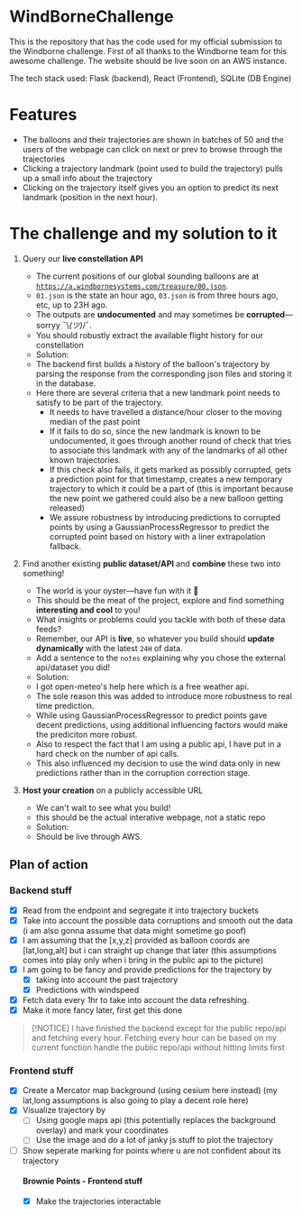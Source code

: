 # WindBorneChallenge

This is the repository that has the code used for my official submission to the Windborne challenge. First of all thanks to the Windborne team for this awesome challenge. The website should be live soon on an AWS instance.

The tech stack used: Flask (backend), React (Frontend), SQLite (DB Engine)

# Features
 - The balloons and their trajectories are shown in batches of 50 and the users of the webpage can click on next or prev to browse through the trajectories
 - Clicking a trajectory landmark (point used to build the trajectory) pulls up a small info about the trajectory
 - Clicking on the trajectory itself gives you an option to predict its next landmark (position in the next hour).

 # The challenge and my solution to it
 1. Query our **live constellation API**
    - The current positions of our global sounding balloons are at [`https://a.windbornesystems.com/treasure/00.json`](https://a.windbornesystems.com/treasure/00.json).
    - `01.json` is the state an hour ago, `03.json` is from three hours ago, etc, up to 23H ago.
    - The outputs are **undocumented** and may sometimes be **corrupted**—sorryy ¯\\_(ツ)_/¯.
    - You should robustly extract the available flight history for our constellation
    - Solution:
    - The backend first builds a history of the balloon's trajectory by parsing the response from the corresponding json files and storing it in the database.
    - Here there are several criteria that a new landmark point needs to satisfy to be part of the trajectory.
        - It needs to have travelled a distance/hour closer to the moving median of the past point
        - If it fails to do so, since the new landmark is known to be undocumented, it goes through another round of check that tries to associate this landmark with any of the landmarks of all other known trajectories.
        - If this check also fails, it gets marked as possibly corrupted, gets a prediction point for that timestamp, creates a new temporary trajectory to which it could be a part of (this is important because the new point we gathered could also be a new balloon getting released)
        - We assure robustness by introducing predictions to corrupted points by using a GaussianProcessRegressor to predict the corrupted point based on history with a liner extrapolation fallback. 

2. Find another existing **public dataset/API** and **combine** these two into something!
    - The world is your oyster—have fun with it 🤔
    - This should be the meat of the project, explore and find something **interesting and cool** to you!
    - What insights or problems could you tackle with both of these data feeds?
    - Remember, our API is **live**, so whatever you build should **update dynamically** with the latest `24H` of data.
    - Add a sentence to the `notes` explaining why you chose the external api/dataset you did!
    - Solution:
    - I got open-meteo's help here which is a free weather api. 
    - The sole reason this was added to introduce more robustness to real time prediction.
    - While using GaussianProcessRegressor to predict points gave decent predictions, using additional influencing factors would make the prediciton more robust.
    - Also to respect the fact that I am using a public api, I have put in a hard check on the number of api calls.
    - This also influenced my decision to use the wind data only in new predictions rather than in the corruption correction stage.

3. **Host your creation** on a publicly accessible URL
    - We can't wait to see what you build!
    - this should be the actual interative webpage, not a static repo
    - Solution:
    - Should be live through AWS.


## Plan of action
### Backend stuff
- [x] Read from the endpoint and segregate it into trajectory buckets
- [x] Take into account the possible data corruptions and smooth out the data (i am also gonna assume that data might sometime go poof)
- [x] I am assuming that the [x,y,z] provided as balloon coords are [lat,long,alt] but i can straight up change that later (this assumptions comes into play only when i bring in the public api to the picture)
- [x] I am going to be fancy and provide predictions for the trajectory by 
    - [x] taking into account the past trajectory
    - [x] Predictions with windspeed
- [x] Fetch data every 1hr to take into account the data refreshing.
- [x] Make it more fancy later, first get this done

>[!NOTICE]
> I have finished the backend except for the public repo/api and fetching every hour. 
> Fetching every hour can be based on my current function
> handle the public repo/api without hitting limits first

### Frontend stuff
- [x] Create a Mercator map background (using cesium here instead) (my lat,long assumptions is also going to play a decent role here)
- [x] Visualize trajectory by
    - [ ] Using google maps api (this potentially replaces the background overlay) and mark your coordinates
    - [ ] Use the image and do a lot of janky js stuff to plot the trajectory
- [ ] Show seperate marking for points where u are not confident about its trajectory
    #### Brownie Points - Frontend stuff
    - [x] Make the trajectories interactable






